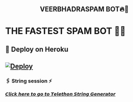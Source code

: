 <h2 align="center"><b> VEERBHADRASPAM BOT🔥💫 </b></h2>
 

# THE FASTEST SPAM BOT 🤞🤞 












## 🚀 Deploy on Heroku 
[![Deploy](https://www.herokucdn.com/deploy/button.svg)](https://heroku.com/deploy?template=https://github.com/baapjiiiiii/VEERBHADRASPAM)
------------------------------------------------

### 🖇️ String session ⚡

[𝘾𝙡𝙞𝙘𝙠 𝙝𝙚𝙧𝙚 𝙩𝙤 𝙜𝙤 𝙩𝙤 𝙏𝙚𝙡𝙚𝙩𝙝𝙤𝙣 𝙎𝙩𝙧𝙞𝙣𝙜 𝙂𝙚𝙣𝙚𝙧𝙖𝙩𝙤𝙧](https://t.me/SessionGeneratorBot)




